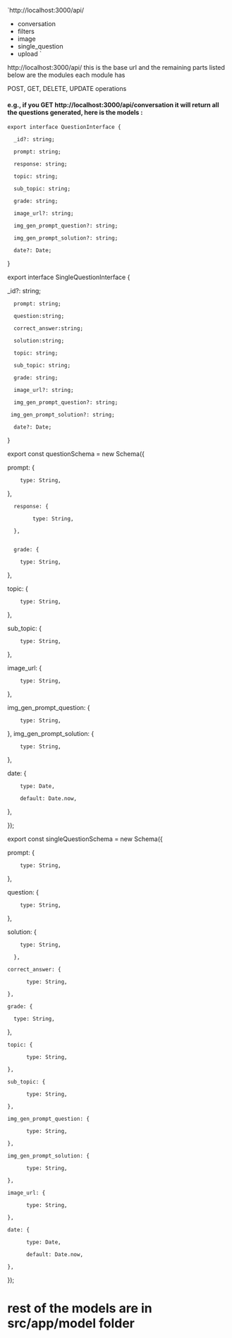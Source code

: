 `http://localhost:3000/api/

- conversation
- filters
- image
- single_question
- upload
`

http://localhost:3000/api/ this is the base url and the remaining parts listed below are the modules each module has 

POST, GET, DELETE, UPDATE operations
 
####  e.g., if you GET http://localhost:3000/api/conversation it will return all the questions generated, here is the models :


    export interface QuestionInterface {

      _id?: string;
  
      prompt: string;
  
      response: string;
  
      topic: string;
  
      sub_topic: string;
  
      grade: string;
  
      image_url?: string;
  
      img_gen_prompt_question?: string;
  
      img_gen_prompt_solution?: string;
  
      date?: Date;

}


export interface SingleQuestionInterface {

  _id?: string;
  
      prompt: string;
  
      question:string;
  
      correct_answer:string;
  
      solution:string;
  
      topic: string;
  
      sub_topic: string;
  
      grade: string;
  
      image_url?: string;
  
      img_gen_prompt_question?: string;
  
     img_gen_prompt_solution?: string;
  
      date?: Date;

}


export const questionSchema = new Schema<QuestionInterface>({

  prompt: {
  
        type: String,

  },

  
      response: {
  
            type: String,
  
      },

  
      grade: {
  
        type: String,
  
  },
  
  
  topic: {
  
        type: String,
  
  },
  
  
  sub_topic: {
  
        type: String,
  
  },
  
  image_url: {
  
        type: String,
  
  },
  
  img_gen_prompt_question: {
  
        type: String,
  
  },
  img_gen_prompt_solution: {
  
        type: String,
  
  },
  
  date: {
  
        type: Date,
    
        default: Date.now,
  
  },

});

export const singleQuestionSchema = new Schema<SingleQuestionInterface>({

  prompt: {
  
        type: String,
  
  },
  
  question: {
  
        type: String,
  
  },
  
  solution: {
  
        type: String,
  
      },
  
    correct_answer: {

          type: String,
  
    },
  
    grade: {

      type: String,

  },
  
    topic: {
    
          type: String,
    
    },
    
    sub_topic: {
    
          type: String,
    
    },
  
    img_gen_prompt_question: {
    
          type: String,
    
    },
    
    img_gen_prompt_solution: {
    
          type: String,
    
    },
    
    image_url: {
    
          type: String,
    
    },
    
    date: {
    
          type: Date,
      
          default: Date.now,
    
    },
  
});


# rest of the models are in  src/app/model folder
